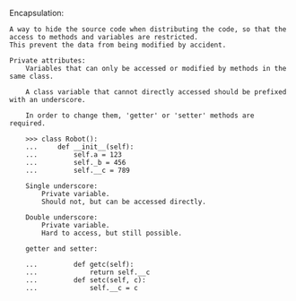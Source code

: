 Encapsulation:
    
    A way to hide the source code when distributing the code, so that the access to methods and variables are restricted.
    This prevent the data from being modified by accident.

    Private attributes:
        Variables that can only be accessed or modified by methods in the same class.

        A class variable that cannot directly accessed should be prefixed with an underscore.
        
        In order to change them, 'getter' or 'setter' methods are required.

        >>> class Robot():
        ...     def __init__(self):
        ...         self.a = 123
        ...         self._b = 456
        ...         self.__c = 789
        
        Single underscore:
            Private variable.
            Should not, but can be accessed directly.

        Double underscore:
            Private variable.
            Hard to access, but still possible.

        getter and setter:
            
        ...         def getc(self):
        ...             return self.__c
        ...         def setc(self, c):
        ...             self.__c = c

